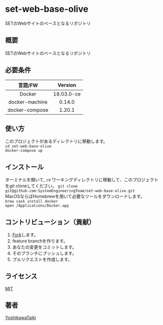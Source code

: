 # set-web-base-olive

SETのWebサイトのベースとなるリポジトリ

## 概要

SETのWebサイトのベースとなるリポジトリ

## 必要条件

|言語/FW|Version|
|:--:|:--:|
|Docker|18.03.0-ce|
|docker-machine|0.14.0|
|docker-compose|1.20.1|

## 使い方

このプロジェクトがあるディレクトリに移動します。  
`cd set-web-base-olive`  
`docker-compose up`

## インストール

ターミナルを開いて, `cd` ワーキングディレクトリに移動して、このプロジェクトをgit cloneしてください。
`git clone git@github.com:SystemEngineeringTeam/set-web-base-olive.git`  
MacOSならばHomebrewを用いて必要なツールをダウンロードします。  
`brew cask install docker`  
`open /Applications/Docker.app`

## コントリビューション（貢献）

1. [Fork](https://github.com/Yoshikawataiki/vagrant-template/fork)します。
2. feature branchを作ります。
3. あなたの変更をコミットします。
4. そのブランチにプッシュします。
5. プルリクエストを作成します。

## ライセンス

[MIT](https://github.com/tcnksm/tool/blob/master/LICENCE)

## 著者

[YoshikawaTaiki](https://github.com/YoshikawaTaiki)
